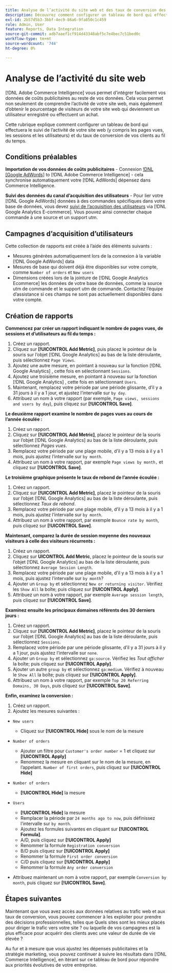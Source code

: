 ```yaml
---
title: Analyse de l’activité du site web et des taux de conversion des clients
description: Découvrez comment configurer un tableau de bord qui effectuera le suivi de l’activité de votre site web (notamment des pages vues, des sessions et des utilisateurs) et de votre taux de conversion client au fil du temps.
exl-id: 2b57d5b3-3bbf-4ec9-86a6-9fa850c1c459
role: Admin, User
feature: Reports, Data Integration
source-git-commit: adb7aaef1cf914d43348abf5c7e4bec7c51bed0c
workflow-type: tm+mt
source-wordcount: '744'
ht-degree: 0%

---
```


# Analyse de l’activité du site web

[!DNL Adobe Commerce Intelligence] vous permet d’intégrer facilement vos données de coûts publicitaires au reste de vos données. Cela vous permet non seulement de comprendre l’activité de votre site web, mais également d’obtenir le pourcentage de visiteurs de votre site web qui deviennent un utilisateur enregistré ou effectuent un achat.

Cette rubrique explique comment configurer un tableau de bord qui effectuera le suivi de l’activité de votre site web (y compris les pages vues, les sessions et les utilisateurs) et du taux de conversion de vos clients au fil du temps.

## Conditions préalables

**Importation de vos données de coûts publicitaires** - Connexion [!DNL [Google AdWords]](../importing-data/integrations/google-adwords.md) to [!DNL Adobe Commerce Intelligence] - cela synchronise automatiquement votre [!DNL AdWords] dépensez dans Commerce Intelligence.

**Suivi des données du canal d’acquisition des utilisateurs** - Pour lier votre [!DNL Google AdWords] données à des commandes spécifiques dans votre base de données, vous devez [suivi de l’acquisition des utilisateurs](../analysis/google-track-user-acq.md) via [!DNL Google Analytics E-commerce]. Vous pouvez ainsi connecter chaque commande à une source et un support utm.

## Campagnes d’acquisition d’utilisateurs

Cette collection de rapports est créée à l’aide des éléments suivants :

* Mesures générées automatiquement lors de la connexion à la variable [!DNL Google AdWords] data
* Mesures de base qui doivent déjà être disponibles sur votre compte, comme `Number of orders` et `New users`
* Dimensions créées lors de la jointure de [!DNL Google Analytics Ecommerce] les données de votre base de données, comme la source utm de commande et le support utm de commande. Contactez l’équipe d’assistance si ces champs ne sont pas actuellement disponibles dans votre compte.

## Création de rapports

**Commencez par créer un rapport indiquant le nombre de pages vues, de sessions et d’utilisateurs au fil du temps :**

1. Créez un rapport.
1. Cliquez sur **[!UICONTROL Add Metric]**, puis placez le pointeur de la souris sur l’objet [!DNL Google Analytics] au bas de la liste déroulante, puis sélectionnez `Page Views`.
1. Ajoutez une autre mesure, en pointant à nouveau sur la fonction [!DNL Google Analytics] , cette fois en sélectionnant `Sessions`.
1. Ajoutez une troisième mesure, en pointant à nouveau sur la fonction [!DNL Google Analytics] , cette fois en sélectionnant `Users`.
1. Maintenant, remplacez votre période par une période glissante, d’il y a 31 jours à il y a 1 jour, et ajustez l’intervalle sur `by day`.
1. Attribuez un nom à votre rapport (par exemple, `Page views, sessions and users by day`), puis cliquez sur **[!UICONTROL Save]**.

**Le deuxième rapport examine le nombre de pages vues au cours de l’année écoulée :**

1. Créez un rapport.
1. Cliquez sur **[!UICONTROL Add Metric]**, placez le pointeur de la souris sur l’objet [!DNL Google Analytics] au bas de la liste déroulante, puis sélectionnez _Pages vues_.
1. Remplacez votre période par une plage mobile, d’il y a 13 mois à il y a 1 mois, puis ajustez l’intervalle sur `by month`.
1. Attribuez un nom à votre rapport, par exemple `Page views by month,` et cliquez sur **[!UICONTROL Save]**.

**Le troisième graphique présente le taux de rebond de l’année écoulée :**

1. Créez un rapport.
1. Cliquez sur **[!UICONTROL Add Metric]**, placez le pointeur de la souris sur l’objet [!DNL Google Analytics] au bas de la liste déroulante, puis sélectionnez _Taux de rebond_.
1. Remplacez votre période par une plage mobile, d’il y a 13 mois à il y a 1 mois, puis ajustez l’intervalle sur `by month`.
1. Attribuez un nom à votre rapport, par exemple `Bounce rate by month`, puis cliquez sur **[!UICONTROL Save]**.

**Maintenant, comparez la durée de session moyenne des nouveaux visiteurs à celle des visiteurs récurrents :**

1. Créez un rapport.
1. Cliquez sur **UICONTROL Add Metric**, placez le pointeur de la souris sur l’objet [!DNL Google Analytics] au bas de la liste déroulante, puis sélectionnez `Average Session Length`.
1. Remplacez votre période par une plage mobile, d’il y a 13 mois à il y a 1 mois, puis ajustez l’intervalle sur `by month`?
1. Ajouter un `Group by` et sélectionnez `New or returning visitor`.  Vérifiez les `Show All` la boîte; puis cliquez sur **[!UICONTROL Apply]**.
1. Attribuez un nom à votre rapport, par exemple `Average session length`, puis cliquez sur **[!UICONTROL Save]**.

**Examinez ensuite les principaux domaines référents des 30 derniers jours :**

1. Créez un rapport.
1. Cliquez sur **[!UICONTROL Add Metric]**, placez le pointeur de la souris sur l’objet [!DNL Google Analytics] au bas de la liste déroulante, puis sélectionnez `Sessions`.
1. Remplacez votre période par une période glissante, d’il y a 31 jours à il y a 1 jour, puis ajustez l’intervalle sur `none`.
1. Ajouter un `Group by` et sélectionnez `ga:source`.  Vérifiez les _Tout afficher_ la boîte; puis cliquez sur **[!UICONTROL Apply]**.
1. Ajouter un autre `group by` et sélectionnez `ga:medium`. Vérifiez à nouveau le `Show All` la boîte; puis cliquez sur **[!UICONTROL Apply]**.
1. Attribuez un nom à votre rapport, par exemple `Top 20 Referring Domains, 30 Days`, puis cliquez sur **[!UICONTROL Save]**.

**Enfin, examinez la conversion :**

1. Créez un rapport.
1. Ajoutez les mesures suivantes :

* `New users`
   * Cliquez sur **[!UICONTROL Hide]** sous le nom de la mesure

* `Number of orders`
   * Ajouter un filtre pour `Customer's order number` = 1 et cliquez sur **[!UICONTROL Apply]**
   * Renommez la mesure en cliquant sur le nom de la mesure, en l’appelant. `Number of first orders`, puis cliquez sur **[!UICONTROL Hide]**

* `Number of orders`
   * **[!UICONTROL Hide]** la mesure

* `Users`
   * **[!UICONTROL Hide]** la mesure
   * Remplacer la période par `24 months ago to now`, puis définissez l’intervalle sur `by month`.
   * Ajoutez les formules suivantes en cliquant sur **[!UICONTROL Formula]**.
   * A/D, puis cliquez sur **[!UICONTROL Apply]**
   * Renommer la formule `Registration conversion`
   * B/D puis cliquez sur **[!UICONTROL Apply]**
   * Renommer la formule `First order conversion`
   * C/D puis cliquez sur **[!UICONTROL Apply]**
   * Renommer la formule `Any order conversion`

* Attribuez maintenant un nom à votre rapport, par exemple `Conversion by month`, puis cliquez sur **[!UICONTROL Save]**.

## Étapes suivantes

Maintenant que vous avez accès aux données relatives au trafic web et aux taux de conversion, vous pouvez commencer à les exploiter pour prendre des décisions professionnelles, telles que Quels sites sont les mieux placés pour diriger le trafic vers votre site ? ou laquelle de vos campagnes est la plus efficace pour acquérir des clients avec une valeur de durée de vie élevée ?

Au fur et à mesure que vous ajustez les dépenses publicitaires et la stratégie marketing, vous pouvez continuer à suivre les résultats dans [!DNL Commerce Intelligence], en itérant sur ce tableau de bord pour répondre aux priorités évolutives de votre entreprise.
